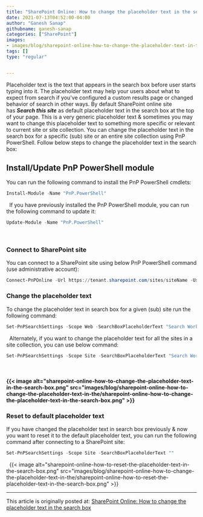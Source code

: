 ```yaml
---
title: "SharePoint Online: How to change the placeholder text in the search box"
date: 2021-07-13T04:52:00-04:00
author: "Ganesh Sanap"
githubname: ganesh-sanap
categories: ["SharePoint"]
images:
- images/blog/sharepoint-online-how-to-change-the-placeholder-text-in-the/sharepoint-online-how-to-change-the-placeholder-text-in-the-search-box.png
tags: []
type: "regular"


---
```


Placeholder text is the text that appears in the search box before user
starts typing into it. The placeholder text may help your users about
what to expect from search if you've configured a custom results page or
changed behavior of search in other ways.
By default SharePoint online site has ***Search this site*** as default
placeholder text in the search box at the top of your page. This is a
very generic placeholder text & sometimes you may want to change this
placeholder text to something more specific or relevant to current site
or site collection.
You can change the placeholder text in the search box for a specific
(sub) site or an entire site collection using PnP PowerShell. Follow
below steps to change the placeholder text in the search box:

## Install/Update PnP PowerShell module

You can run the following command to install the PnP PowerShell cmdlets:
 

```powershell
Install-Module -Name "PnP.PowerShell"
```
 
If you have previously installed the PnP PowerShell module, you can run
the following command to update it:
 

```powershell
Update-Module -Name "PnP.PowerShell"
```
 

### Connect to SharePoint site

You can connect to a SharePoint site using below PnP PowerShell command
(use administrative account):
 

```powershell
Connect-PnPOnline -Url https://tenant.sharepoint.com/sites/siteName -UseWebLogin
```

### Change the placeholder text

To change the placeholder text in search box for a given (sub) site run
the following command:
 

```powershell
Set-PnPSearchSettings -Scope Web -SearchBoxPlaceholderText "Search Work @ SPExplorer Site"
```
 
Alternately, if you want to change the placeholder text for all the
sites in a site collection, you can use below command:
 

```powershell
Set-PnPSearchSettings -Scope Site -SearchBoxPlaceholderText "Search Work @ SPExplorer Site"
```
 

#### {{< image alt="sharepoint-online-how-to-change-the-placeholder-text-in-the-search-box.png" src="images/blog/sharepoint-online-how-to-change-the-placeholder-text-in-the/sharepoint-online-how-to-change-the-placeholder-text-in-the-search-box.png" >}}

### Reset to default placeholder text

If you have changed the placeholder text in search box previously & now
you want to reset it to the default placeholder text, you can run the
following command after connecting to a SharePoint site:
 

```powershell
Set-PnPSearchSettings -Scope Site -SearchBoxPlaceholderText ""
```
 
{{< image alt="sharepoint-online-how-to-reset-the-placeholder-text-in-the-search-box.png" src="images/blog/sharepoint-online-how-to-change-the-placeholder-text-in-the/sharepoint-online-how-to-reset-the-placeholder-text-in-the-search-box.png" >}}

------------------------------------------------------------------------

This article is originally posted at: [SharePoint Online: How to change
the placeholder text in the search
box](https://ganeshsanapblogs.wordpress.com/2021/06/20/sharepoint-online-how-to-change-the-placeholder-text-in-the-search-box/ "SharePoint Online: How to change the placeholder text in the search box") 
